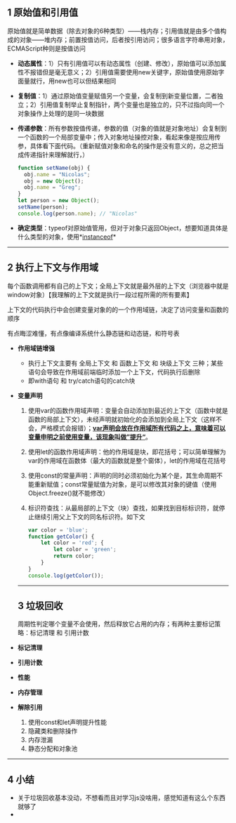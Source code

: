 ## 1 原始值和引用值

原始值就是简单数据（除去对象的6种类型）——栈内存；引用值就是由多个值构成的对象——堆内存；前置按值访问，后者按引用访问；很多语言字符串用对象，ECMAScript种则是按值访问

- **动态属性**：1）只有引用值可以有动态属性（创建、修改），原始值可以添加属性不报错但是毫无意义；2）引用值需要使用new关键字，原始值使用原始字面量就行，用new也可以但结果相同

- **复制值**：1）通过原始值变量赋值另一个变量，会复制到新变量位置，二者独立；2）引用值复制举止复制指针，两个变量也是独立的，只不过指向同一个对象操作上处理的是同一块数据

- **传递参数**：所有参数按值传递，参数的值（对象的值就是对象地址）会复制到一个函数的一个局部变量中；传入对象地址操控对象，看起来像是按应用传参，具体看下面代码。（重新赋值对象和命名的操作是没有意义的，总之把当成传递指针来理解就行，）

  ```javascript
  function setName(obj) {
  	obj.name = "Nicolas";
  	obj = new Object();
  	obj.name = "Greg";
  }
  let person = new Object();
  setName(person);
  console.log(person.name); // "Nicolas"
  ```

  [^按引用传递参数]: 参数的**位置**会保存在局部变量，意味着对局部变量的修改会反映到函数外部

- **确定类型**：typeof对原始值管用，但对于对象只返回Object，想要知道具体是什么类型的对象，使用*<u>instanceof</u>*

---



## 2 执行上下文与作用域

每个函数调用都有自己的上下文；全局上下文就是最外层的上下文（浏览器中就是window对象）【我理解的上下文就是执行一段过程所需的所有要素】

上下文的代码执行中会创建变量对象的的一个作用域链，决定了访问变量和函数的顺序

有点晦涩难懂，有点像编译系统什么静态链和动态链，和符号表

- **作用域链增强**

   - 执行上下文主要有 全局上下文 和 函数上下文 和 块级上下文 三种；某些语句会导致在作用域前端临时添加一个上下文，代码执行后删除
   - 即with语句 和 try/catch语句的catch块

- **变量声明**

   1. 使用var的函数作用域声明：变量会自动添加到最近的上下文（函数中就是函数的局部上下文），未经声明就初始化的会添加到全局上下文（这样不会，严格模式会报错）；<u>**var声明会放在作用域所有代码之上，意味着可以变量申明之前使用变量，该现象叫做”提升“**</u>。

   2. 使用let的函数作用域声明：他的作用域是块，即花括号；可以简单理解为var的作用域在函数体（最大的函数就是整个窗体），let的作用域在花括号

   3. 使用const的常量声明：声明的同时必须初始化为某个是，其生命周期不能重新赋值；const常量赋值为对象，是可以修改其对象的键值（使用Object.freeze()就不能修改）

   4. 标识符查找：从最局部的上下文（块）查找，如果找到目标标识符，就停止继续引用父上下文的同名标识符。如下文

      ```javascript
      var color = 'blue';
      function getColor() {
          let color = 'red'; {
              let color = 'green';
              return color;
          }
      }
      console.log(getColor());
      ```

   ------

   

   ## 3 垃圾回收 

   周期性判定哪个变量不会使用，然后释放它占用的内存；有两种主要标记策略：标记清理 和 引用计数

- **标记清理**
- **引用计数**
- **性能**
- **内存管理**
- **解除引用**
    
    1. 使用const和let声明提升性能
    2. 隐藏类和删除操作
    3. 内存泄漏
    4. 静态分配和对象池

------



## 4 小结

- 关于垃圾回收基本没动，不想看而且对学习js没啥用，感觉知道有这么个东西就够了
- 